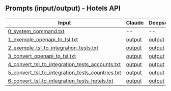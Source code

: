 ## Prompts (input/output) - Hotels API 
 
| Input | Claude | Deepseek | Qwen | Sabia | LLaMA | GPT | Gemini | Mistral |
|---|---|---|---|---|---|---|---|---|
| [0_system_command.txt](prompts/0_system_command.txt)                                        | -- | -- | -- | -- | -- | -- | -- | -- | 
| [1_exemple_openapi_to_tsl.txt](prompts/1_exemple_openapi_to_tsl.txt)                        | [output](output/claude_1_exemple_openapi_to_tsl_result.txt)           | [output](output/deepseek_1_exemple_openapi_to_tsl_result.txt)           | [output](output/qwen_1_exemple_openapi_to_tsl_result.txt)           | [output](output/maritaca_1_exemple_openapi_to_tsl_result.txt)           | [output](output/llama_1_exemple_openapi_to_tsl_result.txt)           | [output](output/gpt_1_exemple_openapi_to_tsl_result.txt)           | [output](output/gemini_1_exemple_openapi_to_tsl_result.txt)           | [output](output/mixtral_1_exemple_openapi_to_tsl_result.txt)           | 
| [2_exemple_tsl_to_integration_tests.txt](prompts/2_exemple_tsl_to_integration_tests.txt)    | [output](output/claude_2_exemple_tsl_to_integration_tests_result.txt) | [output](output/deepseek_2_exemple_tsl_to_integration_tests_result.txt) | [output](output/qwen_2_exemple_tsl_to_integration_tests_result.txt) | [output](output/maritaca_2_exemple_tsl_to_integration_tests_result.txt) | [output](output/llama_2_exemple_tsl_to_integration_tests_result.txt) | [output](output/gpt_2_exemple_tsl_to_integration_tests_result.txt) | [output](output/gemini_2_exemple_tsl_to_integration_tests_result.txt) | [output](output/mixtral_2_exemple_tsl_to_integration_tests_result.txt) |  
| [3_convert_openapi_to_tsl.txt](prompts/3_convert_openapi_to_tsl.txt)                        | [output](output/claude_3_convert_openapi_to_tsl_result.txt)           | [output](output/deepseek_3_convert_openapi_to_tsl_result.txt)           | [output](output/qwen_3_convert_openapi_to_tsl_result.txt)           | [output](output/maritaca_3_convert_openapi_to_tsl_result.txt)           | [output](output/llama_3_convert_openapi_to_tsl_result.txt)           | [output](output/gpt_3_convert_openapi_to_tsl_result.txt)           | [output](output/gemini_3_convert_openapi_to_tsl_result.txt)           | [output](output/mixtral_3_convert_openapi_to_tsl_result.txt)           |  
| [4_convert_tsl_to_integration_tests_accounts.txt](prompts/4_convert_tsl_to_integration_tests_accounts.txt)    | [output](output/claude_4_convert_tsl_to_integration_tests_accounts_result.txt) | [output](output/deepseek_4_convert_tsl_to_integration_tests_accounts_result.txt) | [output](output/qwen_4_convert_tsl_to_integration_tests_accounts_result.txt) | [output](output/maritaca_4_convert_tsl_to_integration_tests_accounts_result.txt) | [output](output/llama_4_convert_tsl_to_integration_tests_accounts_result.txt) | [output](output/gpt_4_convert_tsl_to_integration_tests_accounts_result.txt) | [output](output/gemini_4_convert_tsl_to_integration_tests_accounts_result.txt) | [output](output/mixtral_4_convert_tsl_to_integration_tests_accounts_result.txt) | 
| [5_convert_tsl_to_integration_tests_countries.txt](prompts/5_convert_tsl_to_integration_tests_countries.txt)    | [output](output/claude_5_convert_tsl_to_integration_tests_countries_result.txt) | [output](output/deepseek_5_convert_tsl_to_integration_tests_countries_result.txt) | [output](output/qwen_5_convert_tsl_to_integration_tests_countries_result.txt) | [output](output/maritaca_5_convert_tsl_to_integration_tests_countries_result.txt) | [output](output/llama_5_convert_tsl_to_integration_tests_countries_result.txt) | [output](output/gpt_5_convert_tsl_to_integration_tests_countries_result.txt) | [output](output/gemini_5_convert_tsl_to_integration_tests_countries_result.txt) | [output](output/mixtral_5_convert_tsl_to_integration_tests_countries_result.txt) | 
| [6_convert_tsl_to_integration_tests_hotels.txt](prompts/6_convert_tsl_to_integration_tests_hotels.txt)    | [output](output/claude_6_convert_tsl_to_integration_tests_hotels_result.txt) | [output](output/deepseek_6_convert_tsl_to_integration_tests_hotels_result.txt) | [output](output/qwen_6_convert_tsl_to_integration_tests_hotels_result.txt) | [output](output/maritaca_6_convert_tsl_to_integration_tests_hotels_result.txt) | [output](output/llama_6_convert_tsl_to_integration_tests_hotels_result.txt) | [output](output/gpt_6_convert_tsl_to_integration_tests_hotels_result.txt) | [output](output/gemini_6_convert_tsl_to_integration_tests_hotels_result.txt) | [output](output/mixtral_6_convert_tsl_to_integration_tests_hotels_result.txt) | 
